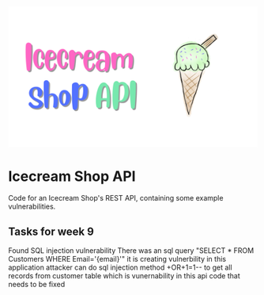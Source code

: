![Icecream Shop API](icecream-shop-api.png)

# Icecream Shop API

Code for an Icecream Shop's REST API, containing some example vulnerabilities.

## Tasks for week 9
Found SQL injection vulnerability
There was an sql query
 "SELECT * FROM Customers WHERE Email='{email}'" 
it is creating vulnerbility in this application attacker can do sql injection method +OR+1=1-- 
to get all records from customer table which is vunernability in this api code that needs to be fixed
